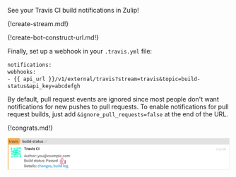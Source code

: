 See your Travis CI build notifications in Zulip!

{!create-stream.md!}

{!create-bot-construct-url.md!}

Finally, set up a webhook in your `.travis.yml` file:

```
notifications:
webhooks:
- {{ api_url }}/v1/external/travis?stream=travis&topic=build-status&api_key=abcdefgh
```

By default, pull request events are ignored since most people
don't want notifications for new pushes to pull requests.  To
enable notifications for pull request builds, just
add `&ignore_pull_requests=false` at the end of the URL.

{!congrats.md!}

![](/static/images/integrations/travis/001.png)
